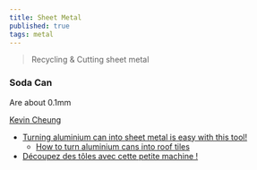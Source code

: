```yaml
---
title: Sheet Metal
published: true
tags: metal
---
```

> Recycling & Cutting sheet metal

### Soda Can
Are about 0.1mm 

[Kevin Cheung](https://www.youtube.com/@aboutkevincheung)
- [Turning aluminium can into sheet metal is easy with this tool!](https://www.youtube.com/watch?v=2-qXKC914gM)
	- [How to turn aluminium cans into roof tiles](https://www.youtube.com/watch?v=LG5xYKABhVI)
- [Découpez des tôles avec cette petite machine !](https://www.youtube.com/watch?v=AKVGbrK1mh0)
